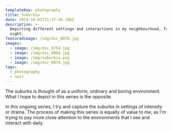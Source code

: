 ```yaml
---
templateKey: photography
title: Suburbia
date: 2019-10-01T21:37:30.196Z
description: >-
  Depicting different settings and interactions in my neighbourhood, from day to
  night. 
featuredimage: /img/dsc_0070.jpg
images:
  - image: /img/dsc_0754.jpg
  - image: /img/dsc_0068.jpg
  - image: /img/suburbia.png
  - image: /img/dsc_0070.jpg
tags:
  - photography
  - noir
---
```

The suburbs is thought of as a uniform, ordinary and boring environment. What I hope to depict in this series is the opposite.  

In this ongoing series, I try and capture the suburbs in settings of intensity or drama. The process of making this series is equally of value to me, as I'm trying to pay more close attention to the environments that I see and interact with daily.
